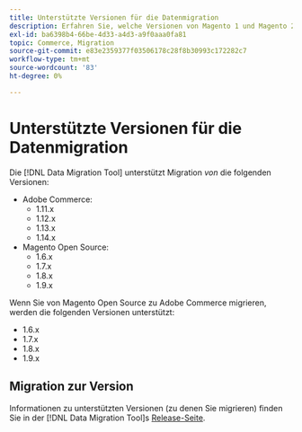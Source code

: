 ```yaml
---
title: Unterstützte Versionen für die Datenmigration
description: Erfahren Sie, welche Versionen von Magento 1 und Magento 2 die Variable [!DNL Data Migration Tool] unterstützt.
exl-id: ba6398b4-66be-4d33-a4d3-a9f0aaa0fa81
topic: Commerce, Migration
source-git-commit: e83e2359377f03506178c28f8b30993c172282c7
workflow-type: tm+mt
source-wordcount: '83'
ht-degree: 0%

---
```


# Unterstützte Versionen für die Datenmigration

Die [!DNL Data Migration Tool] unterstützt Migration _von_ die folgenden Versionen:

* Adobe Commerce:
   * 1.11.x
   * 1.12.x
   * 1.13.x
   * 1.14.x
* Magento Open Source:
   * 1.6.x
   * 1.7.x
   * 1.8.x
   * 1.9.x

Wenn Sie von Magento Open Source zu Adobe Commerce migrieren, werden die folgenden Versionen unterstützt:

* 1.6.x
* 1.7.x
* 1.8.x
* 1.9.x

## Migration zur Version

Informationen zu unterstützten Versionen (zu denen Sie migrieren) finden Sie in der [!DNL Data Migration Tool]s [Release-Seite](https://github.com/magento/data-migration-tool/releases).

